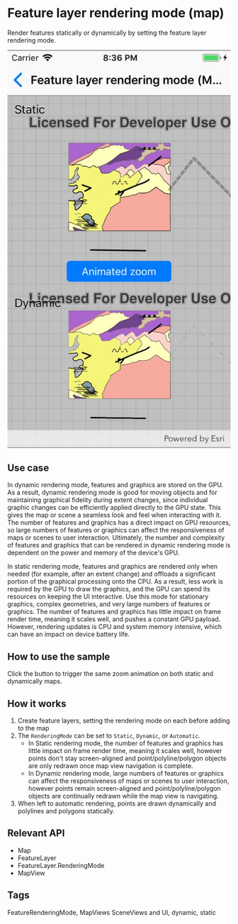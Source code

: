 # Feature layer rendering mode (map)

Render features statically or dynamically by setting the feature layer rendering mode.

![screenshot](FeatureLayerRenderingModeMap.jpg)

## Use case

In dynamic rendering mode, features and graphics are stored on the GPU. As a result, dynamic rendering mode is good for moving objects and for maintaining graphical fidelity during extent changes, since individual graphic changes can be efficiently applied directly to the GPU state. This gives the map or scene a seamless look and feel when interacting with it. The number of features and graphics has a direct impact on GPU resources, so large numbers of features or graphics can affect the responsiveness of maps or scenes to user interaction. Ultimately, the number and complexity of features and graphics that can be rendered in dynamic rendering mode is dependent on the power and memory of the device's GPU.

In static rendering mode, features and graphics are rendered only when needed (for example, after an extent change) and offloads a significant portion of the graphical processing onto the CPU. As a result, less work is required by the GPU to draw the graphics, and the GPU can spend its resources on keeping the UI interactive. Use this mode for stationary graphics, complex geometries, and very large numbers of features or graphics. The number of features and graphics has little impact on frame render time, meaning it scales well, and pushes a constant GPU payload. However, rendering updates is CPU and system memory intensive, which can have an impact on device battery life.

## How to use the sample

Click the button to trigger the same zoom animation on both static and dynamically maps.

## How it works

1. Create feature layers, setting the rendering mode on each before adding to the map
2. The `RenderingMode` can be set to `Static`, `Dynamic`, or `Automatic`.
    * In Static rendering mode, the number of features and graphics has little impact on frame render time, meaning it scales well, however points don't stay screen-aligned and point/polyline/polygon objects are only redrawn once map view navigation is complete.
    * In Dynamic rendering mode, large numbers of features or graphics can affect the responsiveness of maps or scenes to user interaction, however points remain screen-aligned and point/polyline/polygon objects are continually redrawn while the map view is navigating.
3. When left to automatic rendering, points are drawn dynamically and polylines and polygons statically.

## Relevant API

* Map
* FeatureLayer
* FeatureLayer.RenderingMode
* MapView

## Tags

FeatureRenderingMode, MapViews SceneViews and UI, dynamic, static
